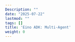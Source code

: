 ```yaml
---
Description: ""
date: "2025-07-22"
lastmod: ""
tags: []
title: 'Eino ADK: Multi-Agent'
weight: 0
---
```



